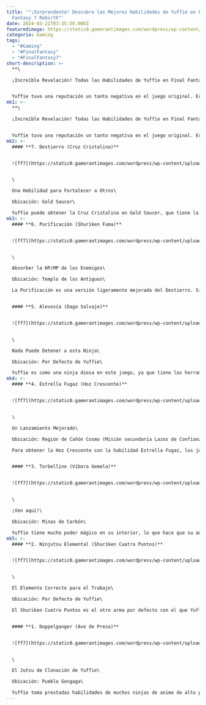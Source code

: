 ```yaml
---
title: '"¡Sorprendente! Descubre las Mejores Habilidades de Yuffie en Final
  Fantasy 7 Rebirth"'
date: 2024-03-21T03:35:50.006Z
featuredimage: https://static0.gamerantimages.com/wordpress/wp-content/uploads/2024/03/yuffie-and-four-point-shuriken-weapon-in-final-fantasy-7-rebirth.jpg?q=50&fit=contain&w=1140&h=&dpr=1.5
categoria: Gaming
tags:
  - "#Gaming"
  - "#FinalFantasy"
  - "#FinalFantasy7"
short-description: >-
  **\

  ¡Increíble Revelación! Todas las Habilidades de Yuffie en Final Fantasy 7 Rebirth, Clasificadas**


  Yuffie tuvo una reputación un tanto negativa en el juego original. Era un personaje adicional que no participaba mucho en la historia principal. Sin embargo, fue e
mk1: >-
  **\

  ¡Increíble Revelación! Todas las Habilidades de Yuffie en Final Fantasy 7 Rebirth, Clasificadas**


  Yuffie tuvo una reputación un tanto negativa en el juego original. Era un personaje adicional que no participaba mucho en la historia principal. Sin embargo, fue enormemente mejorada en el DLC para el Final Fantasy 7 Remake y sigue siendo igual de divertida de jugar en Final Fantasy 7 Rebirth.
mk2: >-
  #### **7. Destierro (Cruz Cristalina)**


  ![ff7](https://static0.gamerantimages.com/wordpress/wp-content/uploads/2024/03/crystalline-cross-weapon-in-final-fantasy-7-rebirth.jpg?q=50&fit=crop&w=1500&dpr=1.5 "ff7")


  \

  Una Habilidad para Fortalecer a Otros\

  Ubicación: Gold Saucer\

  Yuffie puede obtener la Cruz Cristalina en Gold Saucer, que tiene la habilidad de Destierro. Esta habilidad puede lanzarse sobre el enemigo y luego, cada vez que Yuffie use una habilidad en ese enemigo, el daño aumentará.
mk3: >-
  #### **6. Purificación (Shuriken Fuma)**


  ![ff7](https://static0.gamerantimages.com/wordpress/wp-content/uploads/2024/03/fuma-shuriken-weapon-in-final-fantasy-7-rebirth.jpg?q=50&fit=crop&w=1500&dpr=1.5 "ff7")


  \

  Absorber la HP/MP de los Enemigos\

  Ubicación: Templo de los Antiguos\

  La Purificación es una versión ligeramente mejorada del Destierro. Sin embargo, no se siente como una habilidad definitiva para el arma definitiva de Yuffie. La habilidad de la Fuma Shuriken puede ser lanzada sobre un enemigo y luego, cualquier daño que Yuffie le haga, ella absorberá una fracción de HP y MP de él.


  #### **5. Alevosía (Daga Salvaje)**


  ![ff7](https://static0.gamerantimages.com/wordpress/wp-content/uploads/2024/03/savage-dagger-weapon-in-final-fantasy-7-rebirth.jpg?q=50&fit=crop&w=1500&dpr=1.5 "ff7")


  \

  Nada Puede Detener a esta Ninja\

  Ubicación: Por Defecto de Yuffie\

  Yuffie es como una ninja diosa en este juego, ya que tiene las herramientas para salir de cada situación y aprovechar cada situación. Por ejemplo, si a Yuffie le afecta un efecto de estado paralizante donde no puede moverse, Alevosía es una habilidad que anulará esos efectos de estado. Activarla lanzará a Yuffie hacia adelante con un golpe mortal a sus oponentes.
mk4: >-
  #### **4. Estrella Fugaz (Hoz Crescente)**


  ![ff7](https://static0.gamerantimages.com/wordpress/wp-content/uploads/2024/03/crescent-sickle-weapon-in-final-fantasy-7-rebirth.jpg?q=50&fit=crop&w=1500&dpr=1.5 "ff7")


  \

  Un Lanzamiento Mejorado\

  Ubicación: Región de Cañón Cosmo (Misión secundaria Lazos de Confianza)\

  Para obtener la Hoz Crescente con la habilidad Estrella Fugaz, los jugadores deben completar con éxito el recorrido del Chocobo en la región del Cañón Cosmo. Estrella Fugaz enviará el arma de Yuffie surcando el campo de batalla, atravesando a cualquier enemigo que toque.


  #### **3. Torbellino (Víbora Gemela)**


  ![ff7](https://static0.gamerantimages.com/wordpress/wp-content/uploads/2024/03/twin-viper-weapon-in-final-fantasy-7-rebirth.jpg?q=50&fit=crop&w=1500&dpr=1.5 "ff7")


  \

  ¡Ven aquí!\

  Ubicación: Minas de Carbón\

  Yuffie tiene mucho poder mágico en su interior, lo que hace que su ansia de materia en Final Fantasy 7 Rebirth sea aún más extraña. Por ejemplo, puede invocar torbellinos literales con la ayuda del arma Víbora Gemela. Esta habilidad creará los mencionados molinos de viento en el campo. Además de apuntar a un área grande, estas ráfagas de viento también atraerán a los enemigos hacia Yuffie.
mk5: >-
  #### **2. Ninjutsu Elemental (Shuriken Cuatro Puntos)**


  ![ff7](https://static0.gamerantimages.com/wordpress/wp-content/uploads/2024/03/four-point-shuriken-weapon-in-final-fantasy-7-rebirth.jpg?q=50&fit=crop&w=1500&dpr=1.5 "ff7")


  \

  El Elemento Correcto para el Trabajo\

  Ubicación: Por Defecto de Yuffie\

  El Shuriken Cuatro Puntos es el otro arma por defecto con el que Yuffue comienza en el juego y es su arma estándar en la serie. Le enseñará Ninjutsu Elemental, que imbuirá su arma con magia elemental de fuego, hielo, viento o relámpago. Esto hace a Yuffie más flexible sobre la marcha para cualquier situación que surja.


  #### **1. Doppelganger (Ave de Presa)**


  ![ff7](https://static0.gamerantimages.com/wordpress/wp-content/uploads/2024/03/bird-of-prey-weapon-in-final-fantasy-7-rebirth.jpg?q=50&fit=crop&w=1500&dpr=1.5 "ff7")


  \

  El Jutsu de Clonación de Yuffie\

  Ubicación: Pueblo Gongaga\

  Yuffie toma prestadas habilidades de muchos ninjas de anime de alto perfil, como Naruto de su serie titular. Uno de sus movimientos principales le permite a Naruto clonarse a sí mismo, y eso es lo que Doppelganger hace por Yuffie en Final Fantasy 7 Rebirth. Se puede aprender a través del arma Ave de Presa. El clon de ella se ve hilarante también, ya que es bastante gracioso si los jugadores acercan la cámara con el modo foto. Aunque puede ser más débil, cada ataque adicional puede marcar la diferencia durante el combate de Final Fantasy 7 Rebirth, especialmente con combates contra jefes desafiantes.
---
```

